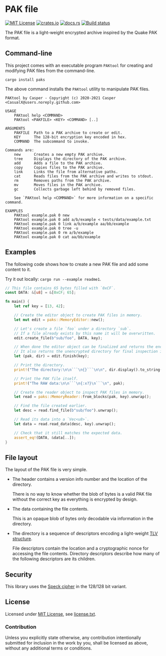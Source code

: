 PAK file
========

[![MIT License](https://img.shields.io/badge/License-MIT-yellow.svg)](https://opensource.org/licenses/MIT)
[![crates.io](https://img.shields.io/crates/v/paks.svg)](https://crates.io/crates/paks)
[![docs.rs](https://docs.rs/paks/badge.svg)](https://docs.rs/paks)
[![Build status](https://github.com/CasualX/pak-rs/workflows/CI/badge.svg)](https://github.com/CasualX/pak-rs/actions)

The PAK file is a light-weight encrypted archive inspired by the Quake PAK format.

Command-line
------------

This project comes with an executable program `PAKtool` for creating and modifying PAK files from the command-line.

```
cargo install paks
```

The above command installs the `PAKtool` utility to manipulate PAK files.

```
PAKtool by Casper - Copyright (c) 2020-2021 Casper <CasualX@users.noreply.github.com>

USAGE
    PAKtool help <COMMAND>
    PAKtool <PAKFILE> <KEY> <COMMAND> [..]

ARGUMENTS
    PAKFILE  Path to a PAK archive to create or edit.
    KEY      The 128-bit encryption key encoded in hex.
    COMMAND  The subcommand to invoke.

Commands are:
    new      Creates a new empty PAK archive.
    tree     Displays the directory of the PAK archive.
    add      Adds a file to the PAK archive.
    copy     Copies files to the PAK archive.
    link     Links the file from alternative paths.
    cat      Reads files from the PAK archive and writes to stdout.
    rm       Removes paths from the PAK archive.
    mv       Moves files in the PAK archive.
    gc       Collects garbage left behind by removed files.

    See `PAKtool help <COMMAND>` for more information on a specific command.

EXAMPLES
    PAKtool example.pak 0 new
    PAKtool example.pak 0 add a/b/example < tests/data/example.txt
    PAKtool example.pak 0 link a/b/example aa/bb/example
    PAKtool example.pak 0 tree -u
    PAKtool example.pak 0 rm a/b/example
    PAKtool example.pak 0 cat aa/bb/example
```

Examples
--------

The following code shows how to create a new PAK file and add some content to it.

Try it out locally: `cargo run --example readme1`.

```rust
// This file contains 65 bytes filled with `0xCF`.
const DATA: &[u8] = &[0xCF; 65];

fn main() {
	let ref key = [13, 42];

	// Create the editor object to create PAK files in memory.
	let mut edit = paks::MemoryEditor::new();

	// Let's create a file `foo` under a directory `sub`.
	// If a file already exists by this name it will be overwritten.
	edit.create_file(b"sub/foo", DATA, key);

	// When done the editor object can be finalized and returns the encrypted PAK file as a `Vec<Block>`.
	// It also returns the unencrypted directory for final inspection if desired.
	let (pak, dir) = edit.finish(key);

	// Print the directory.
	print!("The directory:\n\n```\n{}```\n\n", dir.display().to_string());

	// Print the PAK file itself.
	print!("The RAW data:\n\n```\n{:x?}\n```\n", pak);

	// Create the reader object to inspect PAK files in memory.
	let read = paks::MemoryReader::from_blocks(pak, key).unwrap();

	// Find the file created earlier.
	let desc = read.find_file(b"sub/foo").unwrap();

	// Read its data into a `Vec<u8>`.
	let data = read.read_data(desc, key).unwrap();

	// Check that it still matches the expected data.
	assert_eq!(DATA, &data[..]);
}
```

File layout
-----------

The layout of the PAK file is very simple.

* The header contains a version info number and the location of the directory.

  There is no way to know whether the blob of bytes is a valid PAK file without the correct key as everything is encrypted by design.

* The data containing the file contents.

  This is an opaque blob of bytes only decodable via information in the directory.

* The directory is a sequence of descriptors encoding a light-weight [TLV structure](https://en.wikipedia.org/wiki/Type-length-value).

  File descriptors contain the location and a cryptographic nonce for accessing the file contents.
  Directory descriptors describe how many of the following descriptors are its children.

Security
--------

This library uses the [Speck cipher](https://en.wikipedia.org/wiki/Speck_\(cipher\)) in the 128/128 bit variant.

License
-------

Licensed under [MIT License](https://opensource.org/licenses/MIT), see [license.txt](license.txt).

### Contribution

Unless you explicitly state otherwise, any contribution intentionally submitted
for inclusion in the work by you, shall be licensed as above, without any additional terms or conditions.

